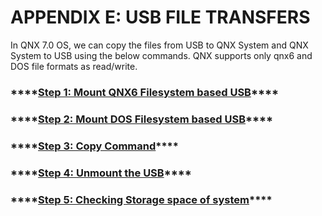 # APPENDIX E: USB FILE TRANSFERS

In QNX 7.0 OS, we can copy the files from USB to QNX System and QNX System to USB using the below commands. QNX supports only qnx6 and DOS file formats as read/write.

### \*\*\*\*[**Step 1: Mount QNX6 Filesystem based USB**](step-1-mount-qnx6-filesystem-based-usb.md)\*\*\*\*

### \*\*\*\*[**Step 2: Mount DOS Filesystem based USB**](step-2-mount-dos-filesystem-based-usb.md)\*\*\*\*

### \*\*\*\*[**Step 3: Copy Command**](step-3-copy-command.md)\*\*\*\*

### \*\*\*\*[**Step 4: Unmount the USB**](step-4-unmount-the-usb.md)\*\*\*\*

### \*\*\*\*[**Step 5: Checking Storage space of system**](step-5-checking-storage-space-of-system.md)\*\*\*\*

